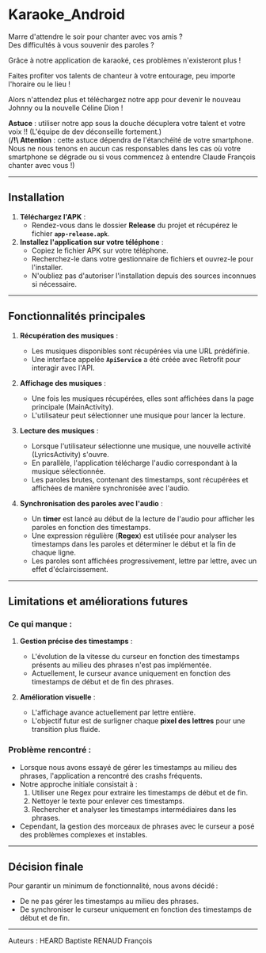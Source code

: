 # Karaoke_Android

Marre d'attendre le soir pour chanter avec vos amis ?  
Des difficultés à vous souvenir des paroles ?  

Grâce à notre application de karaoké, ces problèmes n'existeront plus !  

Faites profiter vos talents de chanteur à votre entourage, peu importe l'horaire ou le lieu !  

Alors n'attendez plus et téléchargez notre app pour devenir le nouveau Johnny ou la nouvelle Céline Dion !  

**Astuce** : utiliser notre app sous la douche décuplera votre talent et votre voix !! (L'équipe de dev déconseille fortement.)  
(**/!\ Attention** : cette astuce dépendra de l'étanchéité de votre smartphone. Nous ne nous tenons en aucun cas responsables dans les cas où votre smartphone se dégrade ou si vous commencez à entendre Claude François chanter avec vous !)
 
---

## Installation

1. **Téléchargez l'APK** :
   - Rendez-vous dans le dossier **Release** du projet et récupérez le fichier **`app-release.apk`**.
2. **Installez l'application sur votre téléphone** :
   - Copiez le fichier APK sur votre téléphone.
   - Recherchez-le dans votre gestionnaire de fichiers et ouvrez-le pour l'installer.
   - N'oubliez pas d'autoriser l'installation depuis des sources inconnues si nécessaire.

---

## Fonctionnalités principales

1. **Récupération des musiques** :
   - Les musiques disponibles sont récupérées via une URL prédéfinie.
   - Une interface appelée **`ApiService`** a été créée avec Retrofit pour interagir avec l'API.

2. **Affichage des musiques** :
   - Une fois les musiques récupérées, elles sont affichées dans la page principale (MainActivity).
   - L'utilisateur peut sélectionner une musique pour lancer la lecture.

3. **Lecture des musiques** :
   - Lorsque l'utilisateur sélectionne une musique, une nouvelle activité (LyricsActivity) s'ouvre.
   - En parallèle, l'application télécharge l'audio correspondant à la musique sélectionnée.
   - Les paroles brutes, contenant des timestamps, sont récupérées et affichées de manière synchronisée avec l'audio.

4. **Synchronisation des paroles avec l'audio** :
   - Un **timer** est lancé au début de la lecture de l'audio pour afficher les paroles en fonction des timestamps.
   - Une expression régulière (**Regex**) est utilisée pour analyser les timestamps dans les paroles et déterminer le début et la fin de chaque ligne.
   - Les paroles sont affichées progressivement, lettre par lettre, avec un effet d'éclaircissement.

---

## Limitations et améliorations futures

### **Ce qui manque :**
1. **Gestion précise des timestamps** :
   - L'évolution de la vitesse du curseur en fonction des timestamps présents au milieu des phrases n'est pas implémentée.
   - Actuellement, le curseur avance uniquement en fonction des timestamps de début et de fin des phrases.

2. **Amélioration visuelle** :
   - L'affichage avance actuellement par lettre entière.
   - L'objectif futur est de surligner chaque **pixel des lettres** pour une transition plus fluide.

### **Problème rencontré** :
- Lorsque nous avons essayé de gérer les timestamps au milieu des phrases, l'application a rencontré des crashs fréquents. 
- Notre approche initiale consistait à :
  1. Utiliser une Regex pour extraire les timestamps de début et de fin.
  2. Nettoyer le texte pour enlever ces timestamps.
  3. Rechercher et analyser les timestamps intermédiaires dans les phrases.
- Cependant, la gestion des morceaux de phrases avec le curseur a posé des problèmes complexes et instables.

---

## Décision finale
Pour garantir un minimum de fonctionnalité, nous avons décidé :
- De ne pas gérer les timestamps au milieu des phrases.
- De synchroniser le curseur uniquement en fonction des timestamps de début et de fin.

---

Auteurs : 
HEARD Baptiste
RENAUD François
